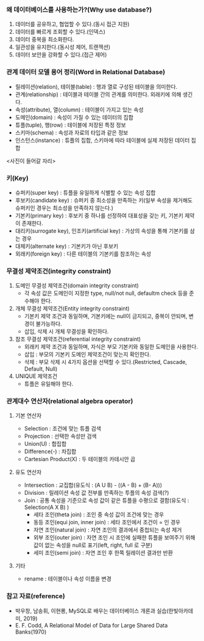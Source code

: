 ### 왜 데이터베이스를 사용하는가?(Why use database?)
1. 데이터를 공유하고, 협업할 수 있다.(동시 접근 지원)
2. 데이터를 빠르게 조회할 수 있다.(인덱스)
3. 데이터 중복을 최소화한다.
4. 일관성을 유지한다.(동시성 제어, 트랜잭션)
5. 데이터 보안을 강화할 수 있다.(접근 제어)

### 관계 데이터 모델 용어 정리(Word in Relational Database)
* 릴레이션(relation), 테이블(table) : 행과 열로 구성된 테이블을 의미한다.
* 관계(relationship) : 테이블과 테이블 간의 관계를 의미한다. 외래키에 의해 생긴다.
* 속성(attribute), 열(column) : 테이블이 가지고 있는 속성
* 도메인(domain) : 속성이 가질 수 있는 데이터의 집합
* 튜플(tuple), 행(row) : 테이블에 저장된 특정 정보
* 스키마(schema) : 속성과 자료의 타입과 같은 정보
* 인스턴스(instance) : 튜플의 집합, 스키마에 따라 테이블에 실제 저장된 데이터 집합

<사진이 들어갈 자리>

### 키(Key)
* 슈퍼키(super key) : 튜플을 유일하게 식별할 수 있는 속성 집합
* 후보키(candidate key) : 슈퍼키 중 최소성을 만족하는 키(일부 속성을 제거해도 슈퍼키인 경우는 최소성을 만족하지 않는다.)
* 기본키(primary key) : 후보키 중 하나를 선정하여 대표성을 갖는 키, 기본키 제약이 존재한다.
* 대리키(surrogate key), 인조키(artificial key) : 가상의 속성을 통해 기본키를 삼는 경우
* 대체키(alternate key) : 기본키가 아닌 후보키
* 외래키(foreign key) : 다른 테이블의 기본키를 참조하는 속성

### 무결성 제약조건(integrity constraint)
1. 도메인 무결성 제약조건(domain integrity constraint)
   * 각 속성 값은 도메인이 지정한 type, null/not null, defaultm check 등을 준수해야 한다.
2. 개체 무결성 제약조건(Entity integrity constraint)
   * 기본키 제약 조건과 동일하며, 기본키에는 null이 금지되고, 중복이 안되며, 변경이 불가능하다.
   * 삽입, 삭제 시 개체 무결성을 확인하다.
3. 참조 무결성 제약조건(referential integrity constraint)
   * 외래키 제약 조건과 동일하며, 자식은 부모 기본키와 동일한 도메인을 사용한다.
   * 삽입 : 부모의 기본키 도메인 제약조건이 맞는지 확인한다.
   * 삭제 : 부모 삭제 시 4가지 옵션을 선택할 수 있다.(Restricted, Cascade, Default, Null)
4. UNIQUE 제약조건
   * 튜플은 유일해야 한다.

### 관계대수 연산자(relational algebra operator)
1. 기본 연산자
   * Selection : 조건에 맞는 튜플 검색
   * Projection : 선택한 속성만 검색
   * Union(U) : 합집합
   * Difference(-) : 차집합
   * Cartesian Product(X) : 두 테이블의 카테시안 곱

2. 유도 연산자
   * Intersection : 교집합(유도식 : (A U B) - ((A - B) + (B- A)))
   * Division : 릴레이션 속성 값 전부를 만족하는 투플의 속성 검색(?)
   * Join : 공통 속성을 기준으로 속성 값이 같은 튜플을 수평으로 결함(유도식 : Selection(A X B) )
     * 세타 조인(theta join) : 조인 중 속성 값이 조건에 맞는 경우
     * 동등 조인(equi join, inner join) : 세타 조인에서 조건이 = 인 경우
     * 자연 조인(natural join) : 자연 조인의 결과에서 중첩되는 속성 제거
     * 외부 조인(outer join) : 자연 조인 시 조인에 실패한 튜플을 보여주기 위해 값이 없는 속성을 null로 표기(left, right, full 로 구분)
     * 세미 조인(semi join) : 자연 조인 후 한쪽 릴레이션 결과만 반환

3. 기타
   * rename : 테이블이나 속성 이름을 변경


### 참고 자료(reference)
* 박우창, 남송휘, 이현룡, MySQL로 배우는 데이터베이스 개론과 실습(한빛아카데미, 2019)
* E. F. Codd, A Relational Model of Data for Large Shared Data Banks(1970)